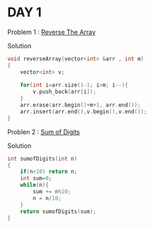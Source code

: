 
# DAY 1 
Problem 1 : [Reverse The Array](https://www.codingninjas.com/codestudio/problems/reverse-the-array_1262298)

Solution
```c++
void reverseArray(vector<int> &arr , int m)
{
    vector<int> v;
   
    for(int i=arr.size()-1; i>m; i--){
        v.push_back(arr[i]);
    }
    arr.erase(arr.begin()+m+1, arr.end());
    arr.insert(arr.end(),v.begin(),v.end());
}

```

Problen 2 : [Sum of Digits](https://www.codingninjas.com/codestudio/problems/sum-of-digits_1464021?leftPanelTab=0)

 Solution 
```c++
int sumofDigits(int n)
{
	if(n<10) return n;
    int sum=0;
    while(n){
        sum += n%10;
        n = n/10;
    }
    return sumofDigits(sum);
}

```


